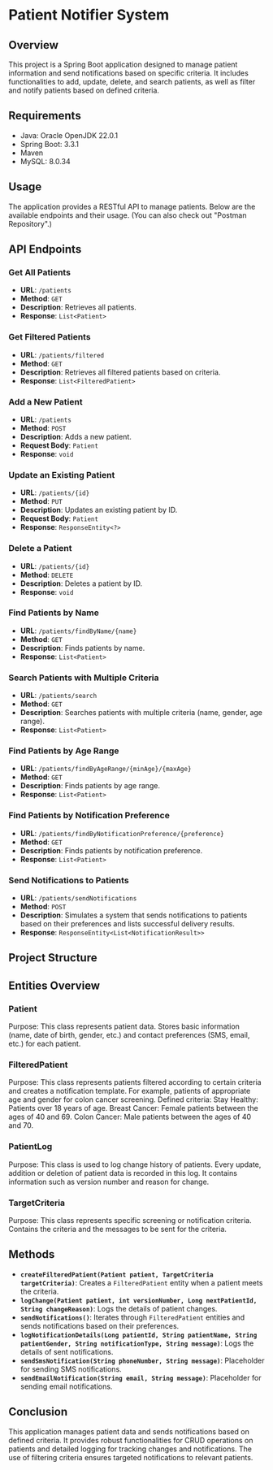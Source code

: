 # Patient Notifier System
## Overview

This project is a Spring Boot application designed to manage patient information and send notifications based on specific criteria. It includes functionalities to add, update, delete, and search patients, as well as filter and notify patients based on defined criteria.

## Requirements

- Java: Oracle OpenJDK 22.0.1
- Spring Boot: 3.3.1
- Maven
- MySQL: 8.0.34

## Usage

The application provides a RESTful API to manage patients. Below are the available endpoints and their usage. (You can also check out "Postman Repository".)

## API Endpoints

### Get All Patients
- **URL**: `/patients`
- **Method**: `GET`
- **Description**: Retrieves all patients.
- **Response**: `List<Patient>`

### Get Filtered Patients
- **URL**: `/patients/filtered`
- **Method**: `GET`
- **Description**: Retrieves all filtered patients based on criteria.
- **Response**: `List<FilteredPatient>`

### Add a New Patient
- **URL**: `/patients`
- **Method**: `POST`
- **Description**: Adds a new patient.
- **Request Body**: `Patient`
- **Response**: `void`

### Update an Existing Patient
- **URL**: `/patients/{id}`
- **Method**: `PUT`
- **Description**: Updates an existing patient by ID.
- **Request Body**: `Patient`
- **Response**: `ResponseEntity<?>`

### Delete a Patient
- **URL**: `/patients/{id}`
- **Method**: `DELETE`
- **Description**: Deletes a patient by ID.
- **Response**: `void`

### Find Patients by Name
- **URL**: `/patients/findByName/{name}`
- **Method**: `GET`
- **Description**: Finds patients by name.
- **Response**: `List<Patient>`

### Search Patients with Multiple Criteria
- **URL**: `/patients/search`
- **Method**: `GET`
- **Description**: Searches patients with multiple criteria (name, gender, age range).
- **Response**: `List<Patient>`

### Find Patients by Age Range
- **URL**: `/patients/findByAgeRange/{minAge}/{maxAge}`
- **Method**: `GET`
- **Description**: Finds patients by age range.
- **Response**: `List<Patient>`

### Find Patients by Notification Preference
- **URL**: `/patients/findByNotificationPreference/{preference}`
- **Method**: `GET`
- **Description**: Finds patients by notification preference.
- **Response**: `List<Patient>`

### Send Notifications to Patients
- **URL**: `/patients/sendNotifications`
- **Method**: `POST`
- **Description**: Simulates a system that sends notifications to patients based on their preferences and lists successful delivery results.
- **Response**: `ResponseEntity<List<NotificationResult>>`



## Project Structure

## Entities Overview

### Patient
Purpose: This class represents patient data. Stores basic information (name, date of birth, gender, etc.) and contact preferences (SMS, email, etc.) for each patient.

### FilteredPatient
Purpose: This class represents patients filtered according to certain criteria and creates a notification template. For example, patients of appropriate age and gender for colon cancer screening.
Defined criteria:
Stay Healthy: Patients over 18 years of age.
Breast Cancer: Female patients between the ages of 40 and 69.
Colon Cancer: Male patients between the ages of 40 and 70.

### PatientLog
Purpose: This class is used to log change history of patients. Every update, addition or deletion of patient data is recorded in this log. It contains information such as version number and reason for change.

### TargetCriteria
Purpose: This class represents specific screening or notification criteria. Contains the criteria and the messages to be sent for the criteria.


## Methods
- **`createFilteredPatient(Patient patient, TargetCriteria targetCriteria)`**: Creates a `FilteredPatient` entity when a patient meets the criteria.
- **`logChange(Patient patient, int versionNumber, Long nextPatientId, String changeReason)`**: Logs the details of patient changes.
- **`sendNotifications()`**: Iterates through `FilteredPatient` entities and sends notifications based on their preferences.
- **`logNotificationDetails(Long patientId, String patientName, String patientGender, String notificationType, String message)`**: Logs the details of sent notifications.
- **`sendSmsNotification(String phoneNumber, String message)`**: Placeholder for sending SMS notifications.
- **`sendEmailNotification(String email, String message)`**: Placeholder for sending email notifications.

## Conclusion

This application manages patient data and sends notifications based on defined criteria. It provides robust functionalities for CRUD operations on patients and detailed logging for tracking changes and notifications. The use of filtering criteria ensures targeted notifications to relevant patients.

